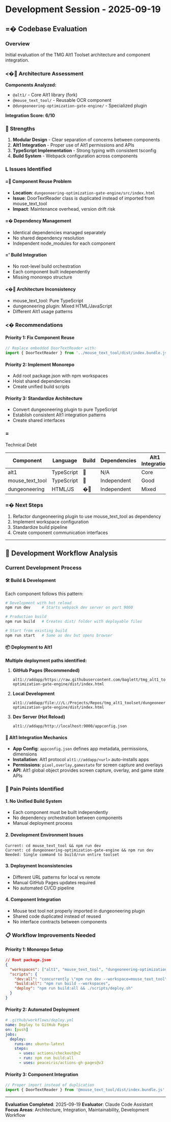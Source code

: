 # Development Session - 2025-09-19

## =� Codebase Evaluation

### Overview
Initial evaluation of the TMG Alt1 Toolset architecture and component integration.


### <� Architecture Assessment


**Components Analyzed:**
- `@alt1/` - Core Alt1 library (fork)
- `@mouse_text_tool/` - Reusable OCR component
- `@dungeoneering-optimization-gate-engine/` - Specialized plugin

**Integration Score: 6/10**

###  Strengths
1. **Modular Design** - Clear separation of concerns between components
2. **Alt1 Integration** - Proper use of Alt1 permissions and APIs
3. **TypeScript Implementation** - Strong typing with consistent tsconfig
4. **Build System** - Webpack configuration across components

### L Issues Identified

#### = Component Reuse Problem
- **Location**: `dungeoneering-optimization-gate-engine/src/index.html`
- **Issue**: DoorTextReader class is duplicated instead of imported from mouse_text_tool
- **Impact**: Maintenance overhead, version drift risk

#### =� Dependency Management
- Identical dependencies managed separately
- No shared dependency resolution
- Independent node_modules for each component

#### =' Build Integration
- No root-level build orchestration
- Each component built independently
- Missing monorepo structure

#### <� Architecture Inconsistency
- mouse_text_tool: Pure TypeScript
- dungeoneering plugin: Mixed HTML/JavaScript
- Different Alt1 usage patterns

### <� Recommendations

#### Priority 1: Fix Component Reuse
```typescript
// Replace embedded DoorTextReader with:
import { DoorTextReader } from '../mouse_text_tool/dist/index.bundle.js';
```

#### Priority 2: Implement Monorepo
- Add root package.json with npm workspaces
- Hoist shared dependencies
- Create unified build scripts

#### Priority 3: Standardize Architecture
- Convert dungeoneering plugin to pure TypeScript
- Establish consistent Alt1 integration patterns
- Create shared interfaces

### =
 Technical Debt

| Component | Language | Build | Dependencies | Alt1 Integration |
|-----------|----------|-------|-------------|-----------------|
| alt1 | TypeScript |  | N/A | Core |
| mouse_text_tool | TypeScript |  | Independent | Good |
| dungeoneering | HTML/JS | � | Independent | Mixed |

### =� Next Steps
1. Refactor dungeoneering plugin to use mouse_text_tool as dependency
2. Implement workspace configuration
3. Standardize build pipeline
4. Create component communication interfaces

---

## 🔄 Development Workflow Analysis

### Current Development Process

#### 🛠️ Build & Development
Each component follows this pattern:
```bash
# Development with hot reload
npm run dev     # Starts webpack dev server on port 9000

# Production build
npm run build   # Creates dist/ folder with deployable files

# Start from existing build
npm run start   # Same as dev but opens browser
```

#### 📦 Deployment to Alt1
**Multiple deployment paths identified:**

1. **GitHub Pages (Recommended)**
   ```
   alt1://addapp/https://raw.githubusercontent.com/baglett/tmg_alt1_toolset/main/dungeoneering-optimization-gate-engine/dist/index.html
   ```

2. **Local Development**
   ```
   alt1://addapp/file:///L:/Projects/Repos/tmg_alt1_toolset/dungeoneering-optimization-gate-engine/dist/index.html
   ```

3. **Dev Server (Hot Reload)**
   ```
   alt1://addapp/http://localhost:9000/appconfig.json
   ```

#### 🔧 Alt1 Integration Mechanics
- **App Config**: `appconfig.json` defines app metadata, permissions, dimensions
- **Installation**: Alt1 protocol `alt1://addapp/<url>` auto-installs apps
- **Permissions**: `pixel,overlay,gamestate` for screen capture and overlays
- **API**: Alt1 global object provides screen capture, overlay, and game state APIs

### 🚨 Pain Points Identified

#### 1. **No Unified Build System**
- Each component must be built independently
- No dependency orchestration between components
- Manual deployment process

#### 2. **Development Environment Issues**
```
Current: cd mouse_text_tool && npm run dev
Current: cd dungeoneering-optimization-gate-engine && npm run dev
Needed: Single command to build/run entire toolset
```

#### 3. **Deployment Inconsistencies**
- Different URL patterns for local vs remote
- Manual GitHub Pages updates required
- No automated CI/CD pipeline

#### 4. **Component Integration**
- Mouse text tool not properly imported in dungeoneering plugin
- Shared code duplicated instead of reused
- No interface contracts between components

### 📋 Workflow Improvements Needed

#### Priority 1: Monorepo Setup
```json
// Root package.json
{
  "workspaces": ["alt1", "mouse_text_tool", "dungeoneering-optimization-gate-engine"],
  "scripts": {
    "dev:all": "concurrently \"npm run dev --workspace=mouse_text_tool\" \"npm run dev --workspace=dungeoneering-optimization-gate-engine\"",
    "build:all": "npm run build --workspaces",
    "deploy": "npm run build:all && ./scripts/deploy.sh"
  }
}
```

#### Priority 2: Automated Deployment
```yaml
# .github/workflows/deploy.yml
name: Deploy to GitHub Pages
on: [push]
jobs:
  deploy:
    runs-on: ubuntu-latest
    steps:
      - uses: actions/checkout@v2
      - run: npm run build:all
      - uses: peaceiris/actions-gh-pages@v3
```

#### Priority 3: Component Integration
```typescript
// Proper import instead of duplication
import { DoorTextReader } from '@mouse_text_tool/dist/index.bundle.js';
```

---

**Evaluation Completed**: 2025-09-19
**Evaluator**: Claude Code Assistant
**Focus Areas**: Architecture, Integration, Maintainability, Development Workflow
